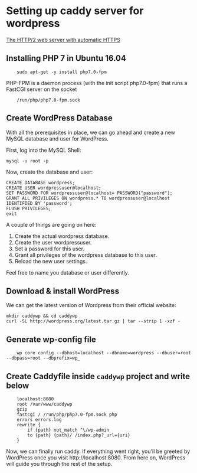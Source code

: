 # Setting up caddy server for wordpress 

[The HTTP/2 web server with automatic HTTPS](https://caddyserver.com/)

## Installing PHP 7 in Ubuntu 16.04

        sudo apt-get -y install php7.0-fpm

PHP-FPM is a daemon process (with the init script php7.0-fpm) that runs a FastCGI server on the socket 

        /run/php/php7.0-fpm.sock

## Create WordPress Database

With all the prerequisites in place, we can go ahead and create a new MySQL database and user for WordPress.

First, log into the MySQL Shell:

    mysql -u root -p
    
Now, create the database and user:

    CREATE DATABASE wordpress;
    CREATE USER wordpressuser@localhost;
    SET PASSWORD FOR wordpressuser@localhost= PASSWORD("password");
    GRANT ALL PRIVILEGES ON wordpress.* TO wordpressuser@localhost IDENTIFIED BY 'password';
    FLUSH PRIVILEGES;
    exit
    
A couple of things are going on here: 

1. Create the actual wordpress database. 
2. Create the user wordpressuser. 
3. Set a password for this user. 
4. Grant all privileges of the wordpress database to this user. 
5. Reload the new user settings.

Feel free to name you database or user differently.

## Download & install WordPress

We can get the latest version of Wordpress from their official website:

    mkdir caddywp && cd caddywp    
    curl -SL http://wordpress.org/latest.tar.gz | tar --strip 1 -xzf -    

## Generate wp-config file

        wp core config --dbhost=localhost --dbname=wordpress --dbuser=root --dbpass=root --dbprefix=wp_

## Create Caddyfile inside `caddywp` project and write below

        localhost:8080
        root /var/www/caddywp
        gzip
        fastcgi / /run/php/php7.0-fpm.sock php
        errors errors.log
        rewrite {
            if {path} not_match ^\/wp-admin
            to {path} {path}/ /index.php?_url={uri}
        }

Now, we can finally run caddy. If everything went right, you'll be greeted by WordPress once you visit http://localhost:8080. From here on, WordPress will guide you through the rest of the setup.
